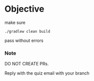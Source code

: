 # Objective
make sure
```shell
./gradlew clean build
```
pass without errors

### Note
DO NOT CREATE PRs.

Reply with the quiz email with your branch
